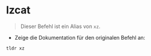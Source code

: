 # lzcat

> Dieser Befehl ist ein Alias von `xz`.

- Zeige die Dokumentation für den originalen Befehl an:

`tldr xz`
